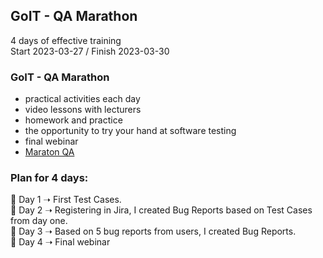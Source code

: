 ## GoIT - QA Marathon
4 days of effective training<br>
Start 2023-03-27 / Finish 2023-03-30

### GoIT - QA Marathon
- practical activities each day
- video lessons with lecturers
- homework and practice
- the opportunity to try your hand at software testing
- final webinar
- [Maraton QA](https://qa.m.goit.global/pl/?utm_source=leeloo&utm_medium=ref&utm_campaign=FPL6)

### Plan for 4 days:
📌 Day 1 ➝ First Test Cases.<br>
📌 Day 2 ➝ Registering in Jira, I created Bug Reports based on Test Cases from day one.<br>
📌 Day 3 ➝ Based on 5 bug reports from users, I created Bug Reports.<br>
📌 Day 4 ➝ Final webinar